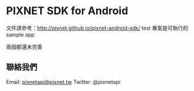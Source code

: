 PIXNET SDK for Android
==============

文件請參考：http://pixnet.github.io/pixnet-android-sdk/
test 專案是可執行的 sample app

兩個都還未完善

## 聯絡我們

Email: pixnetapi@pixnet.tw
Twitter: @pixnetapi
